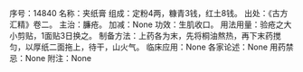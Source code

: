 序号：14840
名称：夹纸膏
组成：定粉4两，糠青3钱，红土8钱。
出处：《古方汇精》卷二。
主治：臁疮。
加减：None
功效：生肌收口。
用法用量：验疮之大小剪贴，1面贴3日换之。
制备方法：上药各为末，先将桐油熬热，再下末药搅匀，以厚纸二面拖上，待干，山火气。
临床应用：None
各家论述：None
用药禁忌：None
附注：None
